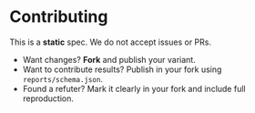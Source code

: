 # Contributing

This is a **static** spec. We do not accept issues or PRs.

- Want changes? **Fork** and publish your variant.
- Want to contribute results? Publish in your fork using `reports/schema.json`.
- Found a refuter? Mark it clearly in your fork and include full reproduction.
